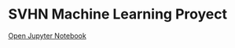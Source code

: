 # SVHN Machine Learning Proyect

[Open Jupyter Notebook](aprendiendo-machin/notebooks/10.bima_svhn_project.ipynb)